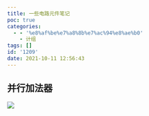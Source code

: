 ```yaml
---
title: 一些电路元件笔记
poc: true
categories:
  - - '%e8%af%be%e7%a8%8b%e7%ac%94%e8%ae%b0'
    - 计组
tags: []
id: '1209'
date: 2021-10-11 12:56:43
---
```


## 并行加法器

![](https://raw.githubusercontent.com/Valkierja/ALLPIC/main/img/202303172111930.png)